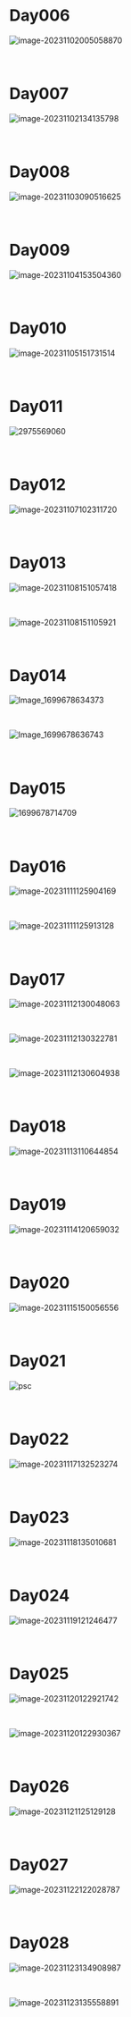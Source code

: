 # Day006

![image-20231102005058870](./assets/image-20231102005058870.png)

&nbsp;

# Day007

![image-20231102134135798](./assets/image-20231102134135798.png)

&nbsp;

# Day008

![image-20231103090516625](./assets/image-20231103090516625.png)

&nbsp;

# Day009

![image-20231104153504360](./assets/image-20231104153504360.png)

&nbsp;

# Day010

![image-20231105151731514](./assets/image-20231105151731514.png)

&nbsp;

# Day011

![2975569060](./assets/2975569060.png)

&nbsp;

# Day012

![image-20231107102311720](./assets/image-20231107102311720.png)

&nbsp;

# Day013

![image-20231108151057418](./assets/image-20231108151057418.png)

&nbsp;

![image-20231108151105921](./assets/image-20231108151105921.png)

&nbsp;

# Day014

![Image_1699678634373](./assets/Image_1699678634373.png)

&nbsp;

![Image_1699678636743](./assets/Image_1699678636743.png)

&nbsp;

# Day015

![1699678714709](./assets/1699678714709.jpeg)

&nbsp;

# Day016

![image-20231111125904169](./assets/image-20231111125904169.png)

&nbsp;

![image-20231111125913128](./assets/image-20231111125913128.png)

&nbsp;

# Day017

![image-20231112130048063](./assets/image-20231112130048063.png)

&nbsp;

![image-20231112130322781](./assets/image-20231112130322781.png)

&nbsp;

![image-20231112130604938](./assets/image-20231112130604938.png)

&nbsp;

# Day018

![image-20231113110644854](./assets/image-20231113110644854.png)

&nbsp;

# Day019

![image-20231114120659032](./assets/image-20231114120659032.png)

&nbsp;

# Day020

![image-20231115150056556](./assets/image-20231115150056556.png)

&nbsp;

# Day021

![psc](./assets/psc.png)

&nbsp;

# Day022

![image-20231117132523274](./assets/image-20231117132523274.png)

&nbsp;

# Day023

![image-20231118135010681](./assets/image-20231118135010681.png)

&nbsp;

# Day024

![image-20231119121246477](./assets/image-20231119121246477.png)

&nbsp;

# Day025

![image-20231120122921742](./assets/image-20231120122921742.png)

&nbsp;

![image-20231120122930367](./assets/image-20231120122930367.png)

&nbsp;

# Day026

![image-20231121125129128](./assets/image-20231121125129128.png)

&nbsp;

# Day027

![image-20231122122028787](./assets/image-20231122122028787.png)

&nbsp;

# Day028

![image-20231123134908987](./assets/image-20231123134908987.png)

&nbsp;

![image-20231123135558891](./assets/image-20231123135558891.png)

